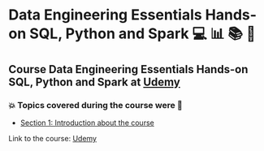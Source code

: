 # Data Engineering Essentials Hands-on SQL, Python and Spark 💻 :bar_chart: :books: :game_die:
## Course Data Engineering Essentials Hands-on SQL, Python and Spark at [Udemy](https://www.udemy.com/course/data-engineering-essentials-sql-python-and-spark/)
### :boom: Topics covered during the course were :rocket:
- [Section 1: Introduction about the course]()


Link to the course: [Udemy](https://www.udemy.com/course/data-engineering-essentials-sql-python-and-spark/)
